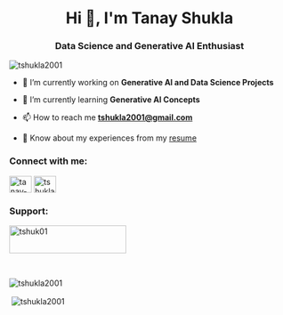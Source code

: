<h1 align="center">Hi 👋, I'm Tanay Shukla</h1>
<h3 align="center">Data Science and Generative AI Enthusiast</h3>

<p align="left"> <img src="https://komarev.com/ghpvc/?username=tshukla2001&label=Profile%20views&color=0e75b6&style=flat" alt="tshukla2001" /> </p>

- 🔭 I’m currently working on **Generative AI and Data Science Projects**

- 🌱 I’m currently learning **Generative AI Concepts**

- 📫 How to reach me **tshukla2001@gmail.com**

- 📄 Know about my experiences from my [resume](https://drive.google.com/drive/folders/1Fab7AV_VopHCZCvpX08W_5yFIhbHIxWt?usp=sharing)

<h3 align="left">Connect with me:</h3>
<p align="left">
<a href="https://linkedin.com/in/tanay-shukla-569a03190" target="blank"><img align="center" src="https://raw.githubusercontent.com/rahuldkjain/github-profile-readme-generator/master/src/images/icons/Social/linked-in-alt.svg" alt="tanay-shukla-569a03190" height="30" width="40" /></a>
<a href="https://instagram.com/tshukla_2001" target="blank"><img align="center" src="https://raw.githubusercontent.com/rahuldkjain/github-profile-readme-generator/master/src/images/icons/Social/instagram.svg" alt="tshukla_2001" height="30" width="40" /></a>
</p>

<h3 align="left">Support:</h3>
<p><a href="https://www.buymeacoffee.com/tshuk01"> <img align="center" src="https://cdn.buymeacoffee.com/buttons/v2/default-yellow.png" height="50" width="210" alt="tshuk01" /></a></p><br>

<p><img align="center" src="https://github-readme-stats.vercel.app/api/top-langs?username=tshukla2001&show_icons=true&locale=en&layout=compact" alt="tshukla2001" /></p>

<p>&nbsp;<img align="center" src="https://github-readme-stats.vercel.app/api?username=tshukla2001&show_icons=true&locale=en" alt="tshukla2001" /></p>
